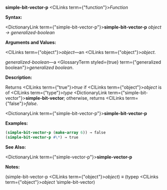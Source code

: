 **simple-bit-vector-p** <ClLinks  term={"function"}><i>Function</i></ClLinks> 



**Syntax:** 



<DictionaryLink  term={"simple-bit-vector-p"}><b>simple-bit-vector-p</b></DictionaryLink> *object → generalized-boolean* 



**Arguments and Values:** 



<ClLinks  term={"object"}><i>object</i></ClLinks>—an <ClLinks  term={"object"}><i>object</i></ClLinks>. 



*generalized-boolean*—a <GlossaryTerm styled={true} term={"generalized boolean"}><i>generalized boolean</i></GlossaryTerm>. 



**Description:** 



Returns <ClLinks  term={"true"}><i>true</i></ClLinks> if <ClLinks  term={"object"}><i>object</i></ClLinks> is of <ClLinks  term={"type"}><i>type</i></ClLinks> <DictionaryLink  term={"simple-bit-vector"}><b>simple-bit-vector</b></DictionaryLink>; otherwise, returns <ClLinks  term={"false"}><i>false</i></ClLinks>. 







 



 



<DictionaryLink  term={"simple-bit-vector-p"}><b>simple-bit-vector-p</b></DictionaryLink> 



**Examples:**
```lisp
(simple-bit-vector-p (make-array 6)) → false 
(simple-bit-vector-p #\*) → true 
```
**See Also:** 



<DictionaryLink  term={"simple-vector-p"}><b>simple-vector-p</b></DictionaryLink> 



**Notes:** 



(simple-bit-vector-p <ClLinks  term={"object"}><i>object</i></ClLinks>) *≡* (typep <ClLinks  term={"object"}><i>object</i></ClLinks> ’simple-bit-vector) 

